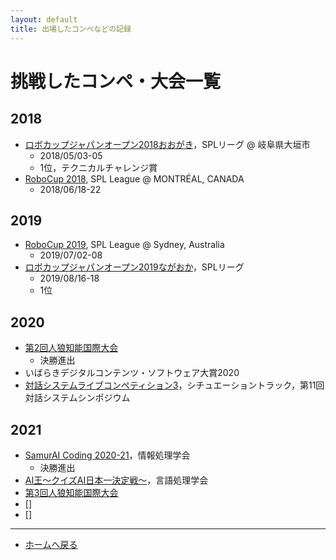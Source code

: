 ```yaml
---
layout: default
title: 出場したコンペなどの記録
---
```


# 挑戦したコンペ・大会一覧

## 2018
- [ロボカップジャパンオープン2018おおがき](https://www.robocup-japanopen.org/)，SPLリーグ @ 岐阜県大垣市
  - 2018/05/03-05
  - 1位，テクニカルチャレンジ賞
- [RoboCup 2018](http://2018.robocup.org/), SPL League @ MONTRÉAL, CANADA
  - 2018/06/18-22

## 2019
- [RoboCup 2019](https://2019.robocup.org/), SPL League @ Sydney, Australia
  - 2019/07/02-08
- [ロボカップジャパンオープン2019ながおか](https://www.robocup.or.jp/japanopen2019/)，SPLリーグ
  - 2019/08/16-18
  - 1位

## 2020
- [第2回人狼知能国際大会](http://aiwolf.org/en/2nd-international-aiwolf-contest)
  - 決勝進出
- いばらきデジタルコンテンツ・ソフトウェア大賞2020
- [対話システムライブコンペティション3](https://dialog-system-live-competition.github.io/dslc3/index.html)，シチュエーショントラック，第11回対話システムシンポジウム

## 2021
- [SamurAI Coding 2020-21](https://samuraicoding.info/)，情報処理学会
  - 決勝進出
- [AI王～クイズAI日本一決定戦～](https://sites.google.com/view/nlp2021-aio/)，言語処理学会
- [第3回人狼知能国際大会](http://aiwolf.org/3rd-international-aiwolf-contest)
- []
- []

---
- [ホームへ戻る](../)
